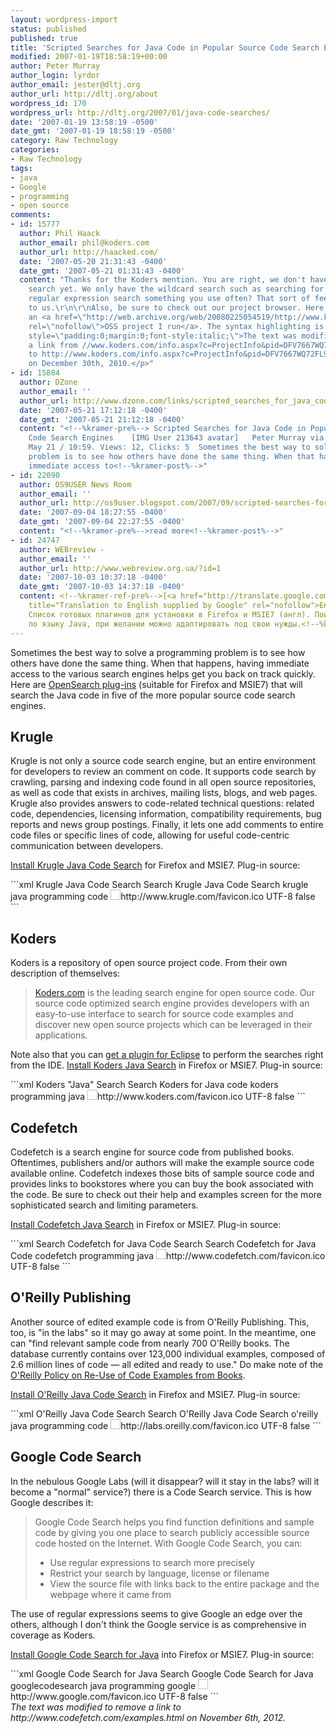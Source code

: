```yaml
---
layout: wordpress-import
status: published
published: true
title: 'Scripted Searches for Java Code in Popular Source Code Search Engines'
modified: 2007-01-19T18:58:19+00:00
author: Peter Murray
author_login: lyrdor
author_email: jester@dltj.org
author_url: http://dltj.org/about
wordpress_id: 170
wordpress_url: http://dltj.org/2007/01/java-code-searches/
date: '2007-01-19 13:58:19 -0500'
date_gmt: '2007-01-19 18:58:19 -0500'
category: Raw Technology
categories:
- Raw Technology
tags:
- java
- Google
- programming
- open source
comments:
- id: 15777
  author: Phil Haack
  author_email: phil@koders.com
  author_url: http://haacked.com/
  date: '2007-05-20 21:31:43 -0400'
  date_gmt: '2007-05-21 01:31:43 -0400'
  content: "Thanks for the Koders mention. You are right, we don't have regular expression
    search yet. We only have the wildcard search such as searching for \"Xml*\". Is
    regular expression search something you use often? That sort of feedback is useful
    to us.\r\n\r\nAlso, be sure to check out our project browser. Here's a link to
    an <a href=\"http://web.archive.org/web/20080225054519/http://www.koders.com:80/info.aspx?c=ProjectInfo&amp;pid=DFV7667WQ72FL9EV6BL8TGSE3G\"
    rel=\"nofollow\">OSS project I run</a>. The syntax highlighting is pretty nice.<p
    style=\"padding:0;margin:0;font-style:italic;\">The text was modified to update
    a link from //www.koders.com/info.aspx?c=ProjectInfo&pid=DFV7667WQ72FL9EV6BL8TGSE3G
    to http://www.koders.com/info.aspx?c=ProjectInfo&pid=DFV7667WQ72FL9EV6BL8TGSE3G
    on December 30th, 2010.</p>"
- id: 15884
  author: DZone
  author_email: ''
  author_url: http://www.dzone.com/links/scripted_searches_for_java_code_in_popular_source.html
  date: '2007-05-21 17:12:18 -0400'
  date_gmt: '2007-05-21 21:12:18 -0400'
  content: "<!--%kramer-pre%--> Scripted Searches for Java Code in Popular Source
    Code Search Engines    [IMG User 213643 avatar]   Peter Murray via dltj.org  Submitted:
    May 21 / 10:59. Views: 12, Clicks: 5  Sometimes the best way to solve a programming
    problem is to see how others have done the same thing. When that happens, having
    immediate access to<!--%kramer-post%-->"
- id: 22090
  author: OS9USER News Room
  author_email: ''
  author_url: http://os9user.blogspot.com/2007/09/scripted-searches-for-java-code-in.html
  date: '2007-09-04 18:27:55 -0400'
  date_gmt: '2007-09-04 22:27:55 -0400'
  content: "<!--%kramer-pre%-->read more<!--%kramer-post%-->"
- id: 24747
  author: WEBreview -
  author_email: ''
  author_url: http://www.webreview.org.ua/?id=1
  date: '2007-10-03 10:37:18 -0400'
  date_gmt: '2007-10-03 14:37:18 -0400'
  content: <!--%kramer-ref-pre%-->[<a href="http://translate.google.com/translate?u=http://www.webreview.org.ua/%3Fid%3D1"
    title="Translation to English supplied by Google" rel="nofollow">English Translation</a>]1.
    Список готовых плагинов для установки в Firefox и MSIE7 (англ). Поиск будет вестись
    по языку Java, при желании можно адаптировать под свои нужды.<!--%kramer-ref-post%-->
---
```

<p>Sometimes the best way to solve a programming problem is to see how others have done the same thing.  When that happens, having immediate access to the various search engines helps get you back on track quickly.  Here are <a href="http://www.opensearch.org/" title="http://www.opensearch.org/">OpenSearch plug-ins</a> (suitable for Firefox and MSIE7) that will search the Java code in five of the more popular source code search engines.</p>
<h2>Krugle</h2>
<p>Krugle is not only a source code search engine, but an entire environment for developers to review an comment on code.  It supports code search by crawling, parsing and indexing code found in all open source repositories, as well as code that exists in archives, mailing lists, blogs, and web pages.  Krugle also provides answers to code-related technical questions: related code, dependencies, licensing information, compatibility requirements, bug reports and news group postings. Finally, it lets one add comments to entire code files or specific lines of code, allowing for useful code-centric communication between developers.</p>
<p><a href="javascript:addProvider(&#039;http://www.searchplugins.net/createos.aspx?number=4228&#039;);void(0)">Install Krugle Java Code Search</a> for Firefox and MSIE7.  Plug-in source:</p>
```xml
<!-- Generated by searchplugins.net search plugin generator -->
<!-- http://www.searchplugins.net/generate.aspx -->
<!-- Plugin list available at http://www.searchplugins.net/pluginlist.aspx -->
<opensearchdescription>
  <shortname>Krugle Java Code Search</shortname>
  <description>Search Krugle Java Code Search</description>
  <tags>krugle java programming code</tags>
  <image height="16" width="16" type="image/x-icon">http://www.krugle.com/favicon.ico</image>
  <url type="text/html" method="GET" template="http://www.krugle.com/kse/files?query={searchTerms}&lang=java">
  <inputencoding>UTF-8</inputencoding>
  <adultcontent>false</adultcontent>
</url></opensearchdescription>
```

<h2>Koders</h2>
<p>Koders is a repository of open source project code.  From their own description of themselves:</p>
<blockquote><p>
<a href="http://koders.com/" title="Koders - Source Code Search Engine">Koders.com</a>  is the leading search engine for open source code. Our source code optimized search engine provides developers with an easy-to-use interface to search for source code examples and discover new open source projects which can be leveraged in their applications.
</p></blockquote>
<p>Note also that you can <a href="http://www.koders.com/info.aspx?c=tools#IDEs" title="Koders Downloadable Tools">get a plugin for Eclipse</a> to perform the searches right from the IDE.  <a href="javascript:addProvider(&#039;http://www.searchplugins.net/createos.aspx?number=4224&#039;);void(0)">Install Koders Java Search</a> in Firefox or MSIE7.  Plug-in source:</p>
```xml
<!-- Generated by searchplugins.net search plugin generator -->
<!-- http://www.searchplugins.net/generate.aspx -->
<!-- Plugin list available at http://www.searchplugins.net/pluginlist.aspx -->
<opensearchdescription>
  <shortname>Koders "Java" Search</shortname>
  <description>Search Koders for Java code</description>
  <tags>koders programming java</tags>
  <image height="16" width="16" type="image/x-icon">http://www.koders.com/favicon.ico</image>
  <url type="text/html" method="GET" template="http://www.koders.com/default.aspx?s={searchTerms}&btn=Search&la=Java&li=*">
  <inputencoding>UTF-8</inputencoding>
  <adultcontent>false</adultcontent>
</url></opensearchdescription>
```

<h2>Codefetch</h2>
<p>Codefetch is a search engine for source code from published books.  Oftentimes, publishers and/or authors will make the example source code available online.  Codefetch indexes those bits of sample source code and provides links to bookstores where you can buy the book associated with the code.  Be sure to check out their <span class="removed_link" title="http://www.codefetch.com/examples.html">help and examples</span> screen for the more sophisticated search and limiting parameters.</p>
<p><a href="javascript:addProvider(&#039;http://www.searchplugins.net/createos.aspx?number=4225&#039;);void(0)">Install Codefetch Java Search</a> in Firefox or MSIE7.  Plug-in source:</p>
```xml
<!-- Generated by searchplugins.net search plugin generator -->
<!-- http://www.searchplugins.net/generate.aspx -->
<!-- Plugin list available at http://www.searchplugins.net/pluginlist.aspx -->
<opensearchdescription>
  <shortname>Search Codefetch for Java Code</shortname>
  <description>Search Search Codefetch for Java Code</description>
  <tags>codefetch programming java</tags>
  <image height="16" width="16" type="image/x-icon">http://www.codefetch.com/favicon.ico</image>
  <url type="text/html" method="GET" template="http://www.codefetch.com/search?qy={searchTerms}&lang=java">
  <inputencoding>UTF-8</inputencoding>
  <adultcontent>false</adultcontent>
</url></opensearchdescription>
```

<h2>O'Reilly Publishing</h2>
<p>Another source of edited example code is from O'Reilly Publishing.  This, too, is "in the labs" so it may go away at some point.  In the meantime, one can "find relevant sample code from nearly 700 O'Reilly books.  The database currently contains over 123,000 individual examples, composed of 2.6 million lines of code &mdash; all edited and ready to use."  Do make note of the <a href="http://www.oreilly.com/pub/a/oreilly/ask_tim/2001/codepolicy.html" title="O&#039;Reilly -- O&#039;Reilly Policy on Re-Use of Code Examples from Books">O'Reilly Policy on Re-Use of Code Examples from Books</a>.</p>
<p><a href="javascript:addProvider(&#039;http://www.searchplugins.net/createos.aspx?number=4227&#039;);void(0)">Install O'Reilly Java Code Search</a> in Firefox and MSIE7.  Plug-in source:</p>
```xml
<!-- Generated by searchplugins.net search plugin generator -->
<!-- http://www.searchplugins.net/generate.aspx -->
<!-- Plugin list available at http://www.searchplugins.net/pluginlist.aspx -->
<opensearchdescription>
  <shortname>O'Reilly Java Code Search</shortname>
  <description>Search O'Reilly Java Code Search</description>
  <tags>o'reilly java programming code</tags>
  <image height="16" width="16" type="image/x-icon">http://labs.oreilly.com/favicon.ico</image>
  <url type="text/html" method="GET" template="http://labs.oreilly.com/search.xqy?t=code&q={searchTerms}+cat%3Ajava">
  <inputencoding>UTF-8</inputencoding>
  <adultcontent>false</adultcontent>
</url></opensearchdescription>
```

<h2>Google Code Search</h2>
<p>In the nebulous Google Labs (will it disappear?  will it stay in the labs?  will it become a "normal" service?) there is a Code Search service.  This is how Google describes it:</p>
<blockquote><p>
Google Code Search helps you find function definitions and sample code by giving you one place to search publicly accessible source code hosted on the Internet. With Google Code Search, you can:</p>
<ul>
<li>Use regular expressions to search more precisely</li>
<li>Restrict your search by language, license or filename</li>
<li>View the source file with links back to the entire package and the webpage where it came from</li>
</ul>
</blockquote>
<p>The use of regular expressions seems to give Google an edge over the others, although I don't think the Google service is as comprehensive in coverage as Koders.</p>
<p><a href="javascript:addProvider(&#039;http://www.searchplugins.net/createos.aspx?number=4226&#039;);void(0)">Install Google Code Search for Java</a> into Firefox or MSIE7.  Plug-in source:</p>
```xml
<!-- Generated by searchplugins.net search plugin generator -->
<!-- http://www.searchplugins.net/generate.aspx -->
<!-- Plugin list available at http://www.searchplugins.net/pluginlist.aspx -->
<opensearchdescription>
  <shortname>Google Code Search for Java</shortname>
  <description>Search Google Code Search for Java</description>
  <tags>googlecodesearch java programming google</tags>
  <image height="16" width="16" type="image/x-icon">http://www.google.com/favicon.ico</image>
  <url type="text/html" method="GET" template="http://www.google.com/codesearch?as_q={searchTerms}&btnG=Search+Code&hl=en&as_lang=java&as_license_restrict=i&as_license=&as_package=&as_filename=&as_case=">
  <inputencoding>UTF-8</inputencoding>
  <adultcontent>false</adultcontent>
</url></opensearchdescription>
```
<p style="padding:0;margin:0;font-style:italic;" class="removed_link">The text was modified to remove a link to http://www.codefetch.com/examples.html on November 6th, 2012.</p>
